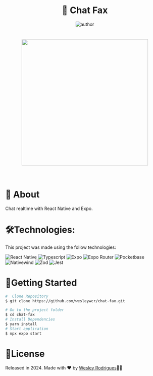 <h1 align="center"> <strong>💬 Chat Fax</strong></h1>

<p align="center">
<img alt="author" src="https://img.shields.io/static/v1?label=WesleyRodrigues&message=Author&color=240b36&labelColor=000000">

</p>
<h1 align="center"  justify-content="space-between">
 <img src=".github/chat-fax.gif" width="400" >
</h1>



<br />

# 📕 About

Chat realtime with React Native and Expo.
</br>

# 🛠️Technologies:
This project was made using the follow technologies:

<img src="https://img.shields.io/badge/React%20Native-0.71.14-240b36?style=flat&logo=react&logoColor=white&labelColor=000000" alt="React Native" /> <img src="https://img.shields.io/badge/Typescript-4.9.4-240b36?style=flat&logo=typescript&logoColor=white&labelColor=000000" alt="Typescript" /> <img src="https://img.shields.io/badge/Expo-48.0.21-240b36?style=flat&logo=expo&logoColor=white&labelColor=000000" alt="Expo" /> <img src="https://img.shields.io/badge/Expo%20Router-2.0.0-240b36?style=flat&logo=expo&logoColor=white&labelColor=000000" alt="Expo Router" />  <img src="https://img.shields.io/badge/Pocketbase-0.19.0-240b36?style=flat&logo=pocketbase&logoColor=white&labelColor=000000"
  alt="Pocketbase" />
  <img src="https://img.shields.io/badge/Nativewind-2.0.11-240b36?style=flat&logo=tailwind-css&logoColor=white&labelColor=000000"
  alt="Nativewind" />
   <img src="https://img.shields.io/badge/Zod-3.22.4-240b36?style=flat&logo=zod&logoColor=white&labelColor=000000"
  alt="Zod" />
     <img src="https://img.shields.io/badge/Jest-29.7.0-240b36?style=flat&logo=jest&logoColor=white&labelColor=000000"
  alt="Jest" />


# 🏃Getting Started

```sh
#  Clone Repository
$ git clone https://github.com/wesleywcr/chat-fax.git

# Go to the project folder
$ cd chat-fax
# Install Dependencies
$ yarn install
# Start application
$ npx expo start
```

# 📝License
Released in 2024.
Made with ❤️ by [Wesley Rodrigues](https://github.com/wesleywcr)🤙👊
